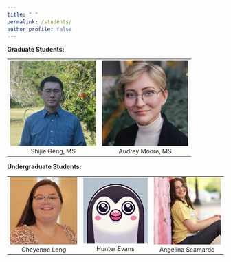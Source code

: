 ```yaml
---
title: " "
permalink: /students/
author_profile: false
---
```


<b>Graduate Students:</b><br>

<table style="border: none; border-collapse: collapse; width: 100%;">
  <tr>
    <td style="text-align:center; border: none;">
      <img src="https://raw.githubusercontent.com/sealslab/sealslab.github.io/refs/heads/master/files/headshots/geng_shijie.png" width="200"><br>Shijie Geng, MS
    </td>
    <td style="text-align:center; border: none;">
      <img src="https://raw.githubusercontent.com/sealslab/sealslab.github.io/refs/heads/master/files/headshots/moore_audrey.jpg" width="200"><br>Audrey Moore, MS
    </td>
  </tr>
</table>

<b>Undergraduate Students:</b> <br>

<table style="border: none; border-collapse: collapse; width: 100%;">
  <tbody>
    <tr>
      <td style="text-align:center; border: none;">
        <img src="https://raw.githubusercontent.com/sealslab/sealslab.github.io/refs/heads/master/files/headshots/long_cheyenne.jpeg" width="200"><br>Cheyenne Long
      </td>
      <td style="text-align:center; border: none;">
        <img src="https://raw.githubusercontent.com/sealslab/sealslab.github.io/refs/heads/master/files/headshots/evans_hunter.png" width="200"><br>Hunter Evans
      </td>
      <td style="text-align:center; border: none;">
        <img src="https://raw.githubusercontent.com/sealslab/sealslab.github.io/refs/heads/master/files/headshots/scamardo_angelina.jpg" width="200"><br>Angelina Scamardo
      </td>
    </tr>
  </tbody>
</table>